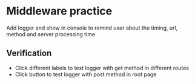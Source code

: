# Middleware practice 
Add logger and show in console to remind user about the timing, url, method and server processing time

## Verification
* Click different labels to test logger with get method in different routes
* Click button to test logger with post method in root page


